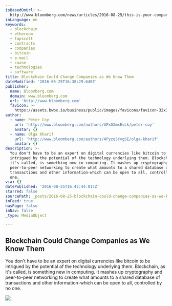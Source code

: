 ```yaml
---
isBasedOnUrl: >-
  http://www.bloomberg.com/news/articles/2016-08-25/this-is-your-company-on-blockchain
inLanguage: en
keywords:
  - blockchain
  - ethereum
  - tapscott
  - contracts
  - companies
  - bitcoin
  - e-mail
  - coase
  - technologies
  - software
title: Blockchain Could Change Companies as We Know Them
dateModified: '2016-08-25T16:38:29.640Z'
publisher:
  name: Bloomberg.com
  domain: www.bloomberg.com
  url: 'http://www.bloomberg.com'
  favicon: >-
    https://assets.bwbx.io/business/public/images/favicons/favicon-32x32-d2b81a9373.png
author:
  - name: Peter Coy
    url: 'http://www.bloomberg.com/authors/APxGZmxEsLk/peter-coy'
    avatar: {}
  - name: Olga Kharif
    url: 'http://www.bloomberg.com/authors/APyzq5YvgSE/olga-kharif'
    avatar: {}
description: >-
  You don't have to be an expert on digital currencies like bitcoin to be
  intrigued by the potential of the technology underlying them. Blockchain, as
  it's called, is something new in computing. It mashes up cryptography and
  peer-to-peer networking to create what amounts to a shared database of
  transactions and other information-which can be open to all, controlled by no
  one.
via: {}
datePublished: '2016-08-25T16:42:44.017Z'
starred: false
sourcePath: _posts/2016-08-25-blockchain-could-change-companies-as-we-know-them.md
inFeed: true
hasPage: false
inNav: false
_type: MediaObject

---
```

<article style=""><h1>Blockchain Could Change Companies as We Know Them</h1><p>You don't have to be an expert on digital currencies like bitcoin to be intrigued by the potential of the technology underlying them. Blockchain, as it's called, is something new in computing. It mashes up cryptography and peer-to-peer networking to create what amounts to a shared database of transactions and other information-which can be open to all, controlled by no one.</p><img src="https://assets.bwbx.io/images/users/iqjWHBFdfxIU/iRwBOga.E3oU/v0/-1x-1.jpg" /></article>